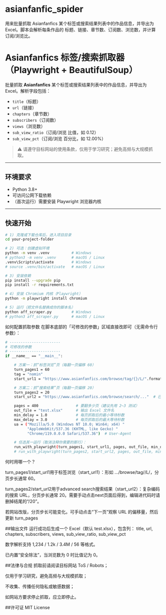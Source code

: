 # asianfanfic_spider
用来批量抓取 Asianfanfics 某个标签或搜索结果列表中的作品信息，并导出为 Excel。脚本会解析每条作品的 标题、链接、章节数、订阅数、浏览数，并计算 订阅/浏览比。

# Asianfanfics 标签/搜索抓取器（Playwright + BeautifulSoup）

批量抓取 **Asianfanfics** 某个标签或搜索结果列表中的作品信息，并导出为 Excel。解析字段包括：
- `title`（标题）
- `url`（链接）
- `chapters`（章节数）
- `subscribers`（订阅数）
- `views`（浏览数）
- `sub_view_ratio`（订阅/浏览 比值，如 0.12）
- `sub_view_pct`（订阅/浏览 百分比，如 12.00%）

> ⚠️ 请遵守目标网站的使用条款，仅用于学习研究；避免高频与大规模抓取。

---

## 环境要求

- Python 3.8+
- 可访问公网下载依赖
- （首次运行）需要安装 Playwright 浏览器内核

---

## 快速开始

```bash
# 1) 克隆或下载仓库后，进入项目目录
cd your-project-folder

# 2) 可选：创建虚拟环境
python -m venv .venv          # Windows
# python3 -m venv .venv       # macOS / Linux
.venv\Scripts\activate        # Windows
# source .venv/bin/activate   # macOS / Linux

# 3) 安装依赖
pip install --upgrade pip
pip install -r requirements.txt

# 4) 安装 Chromium 内核（Playwright）
python -m playwright install chromium

# 5) 运行（把文件名替换成你的脚本名）
python aff_scraper.py         # Windows
# python3 aff_scraper.py      # macOS / Linux
```

如何配置抓取参数
在脚本底部的「可修改的参数」区域直接改即可（无需命令行参数）：
```bash
# -----------------------
# 可修改的参数
# -----------------------
if __name__ == "__main__":

    # 方案一：抓“标签浏览”页（每翻一页偏移 60）
    turn_pages1 = 60
    tag = "nomin"
    start_url1 = "https://www.asianfanfics.com/browse/tag/{}/L/".format(tag)

    # 方案二：抓“搜索结果”页（每翻一页偏移 20）
    turn_pages2 = 20
    start_url2 = "https://www.asianfanfics.com/browse/search/..."  # 已给出完整示例

    pages = 400                 # 要翻多少页（建议先用 2~3 测试）
    out_file = "test.xlsx"      # 输出 Excel 文件名
    min_delay = 1.0             # 每页抓取后的最小等待秒数
    max_delay = 3.0             # 每页抓取后的最大等待秒数
    ua = ("Mozilla/5.0 (Windows NT 10.0; Win64; x64) "
          "AppleWebKit/537.36 (KHTML, like Gecko) "
          "Chrome/119.0.0.0 Safari/537.36")  # User-Agent

    # 任选其一运行（取消注释你需要的那行）：
    run_with_playwright(turn_pages1, start_url1, pages, out_file, min_delay, max_delay, ua)
    # run_with_playwright(turn_pages2, start_url2, pages, out_file, min_delay, max_delay, ua)
```
何时用哪一个？

turn_pages1/start_url1用于标签浏览（start_url1）：形如 .../browse/tag/<tag>/L/，分页步长通常 60。

turn_pages2/start_url2用于advanced search搜索结果（start_url2）：复杂编码的搜索 URL，分页步长通常 20。需要手动点击next页面后得到，编辑进代码时请删掉结尾的“/20”。

若网站改版，分页步长可能变化。可手动点击“下一页”观察 URL 的偏移量，然后更新 turn_pages

##输出文件
运行成功后生成一个 Excel（默认 test.xlsx），包含列：
title, url, chapters, subscribers, views, sub_view_ratio, sub_view_pct

数字解析支持 1,234 / 1.2k / 3.4M / 56 等格式。

已内置“安全除法”，当浏览数为 0 时比值记为 0。

##法律与合规
抓取前请阅读目标网站 ToS / Robots；

仅用于学习研究，避免高频与大规模抓取；

不收集、传播任何隐私或敏感数据；

如网站方要求停止抓取，应立即停止。

##许可证
MIT License

